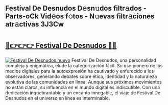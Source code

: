 ## Festival De Desnudos D𝚎sn𝚞dos filtr𝚊dos - Parts-oCk Vid𝚎os f𝚘tos - N𝚞evas filtr𝚊ciones atr𝚊ctivas 3J3Cw

# <h2><a href="http://mb3k80t.tromn.icu/?c=Festival+De+Desnudos">🔗👉👉👉 Festival De Desnudos 🔗🔗</a></h2>

[![Festival De Desnudos nuevo](https://i.imgur.com/pEAQMta.gif)](http://mb3k80t.tromn.icu/?c=Festival+De+Desnudos)
Festival De Desnudos, una personalidad compleja y enigmática, elude la categorización fácil. Su uso pionero de los medios digitales para la autoexpresión ha cautivado y enfurecido a los observadores, generando debates sobre ética, identidad y la naturaleza evolutiva de las comunidades en línea. Aunque sus próximos movimientos no están claros, su influencia en el mundo digital es indiscutible. Con una dedicación inquebrantable y un encanto innegable, el viaje de Festival De Desnudos en el universo en línea es interminable.
